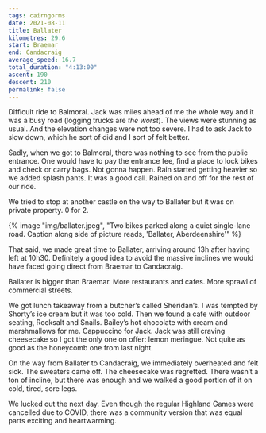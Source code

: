 ```yaml
---
tags: cairngorms
date: 2021-08-11
title: Ballater
kilometres: 29.6
start: Braemar
end: Candacraig
average_speed: 16.7
total_duration: "4:13:00"
ascent: 190
descent: 210
permalink: false
---
```


Difficult ride to Balmoral. Jack was miles ahead of me the whole way and it was a busy road (logging trucks are _the worst_). The views were stunning as usual. And the elevation changes were not too severe. I had to ask Jack to slow down, which he sort of did and I sort of felt better.

Sadly, when we got to Balmoral, there was nothing to see from the public entrance. One would have to pay the entrance fee, find a place to lock bikes and check or carry bags. Not gonna happen. Rain started getting heavier so we added splash pants. It was a good call. Rained on and off for the rest of our ride.

We tried to stop at another castle on the way to Ballater but it was on private property. 0 for 2.

{% image "img/ballater.jpeg", "Two bikes parked along a quiet single-lane road. Caption along side of picture reads, 'Ballater, Aberdeenshire'" %}

That said, we made great time to Ballater, arriving around 13h after having left at 10h30. Definitely a good idea to avoid the massive inclines we would have faced going direct from Braemar to Candacraig.

Ballater is bigger than Braemar. More restaurants and cafes. More sprawl of commercial streets.

We got lunch takeaway from a butcher’s called Sheridan’s. I was tempted by Shorty’s ice cream but it was too cold. Then we found a cafe with outdoor seating, Rocksalt and Snails. Bailey’s hot chocolate with cream and marshmallows for me. Cappuccino for Jack. Jack was still craving cheesecake so I got the only one on offer: lemon meringue. Not quite as good as the honeycomb one from last night.

On the way from Ballater to Candacraig, we immediately overheated and felt sick. The sweaters came off. The cheesecake was regretted. There wasn’t a ton of incline, but there was enough and we walked a good portion of it on cold, tired, sore legs.

We lucked out the next day. Even though the regular Highland Games were cancelled due to COVID, there was a community version that was equal parts exciting and heartwarming.

